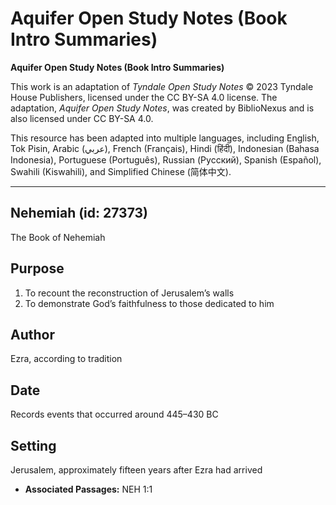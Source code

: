 # Aquifer Open Study Notes (Book Intro Summaries)

**Aquifer Open Study Notes (Book Intro Summaries)**

This work is an adaptation of *Tyndale Open Study Notes* © 2023 Tyndale House Publishers, licensed under the CC BY\-SA 4\.0 license. The adaptation, *Aquifer Open Study Notes*, was created by BiblioNexus and is also licensed under CC BY\-SA 4\.0\.

This resource has been adapted into multiple languages, including English, Tok Pisin, Arabic (عربي), French (Français), Hindi (हिंदी), Indonesian (Bahasa Indonesia), Portuguese (Português), Russian (Русский), Spanish (Español), Swahili (Kiswahili), and Simplified Chinese (简体中文).



--------------------------------

## Nehemiah (id: 27373)

The Book of Nehemiah

Purpose
-------

1. To recount the reconstruction of Jerusalem’s walls
2. To demonstrate God’s faithfulness to those dedicated to him

Author
------

Ezra, according to tradition

Date
----

Records events that occurred around 445–430 BC

Setting
-------

Jerusalem, approximately fifteen years after Ezra had arrived

* **Associated Passages:** NEH 1:1

